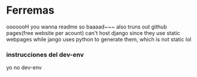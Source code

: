 # Ferremas
 ooooooH you wanna readme so baaaad~~~
 also truns out github pages(free website per acount) can't host django since they use static webpages while jango uses python to generate them, which is not static lol


### instrucciones del dev-env
yo no dev-env
